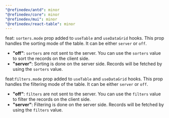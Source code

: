 ```yaml
---
"@refinedev/antd": minor
"@refinedev/core": minor
"@refinedev/mui": minor
"@refinedev/react-table": minor
---
```


feat: `sorters.mode` prop added to `useTable` and `useDataGrid` hooks. This prop handles the sorting mode of the table. It can be either `server` or `off`.

-   **"off"**: `sorters` are not sent to the server. You can use the `sorters` value to sort the records on the client side.
-   **"server"**: Sorting is done on the server side. Records will be fetched by using the `sorters` value.

feat:`filters.mode` prop added to `useTable` and `useDataGrid` hooks. This prop handles the filtering mode of the table. It can be either `server` or `off`.

-   **"off"**: `filters` are not sent to the server. You can use the `filters` value to filter the records on the client side.
-   **"server"**: Filtering is done on the server side. Records will be fetched by using the `filters` value.
